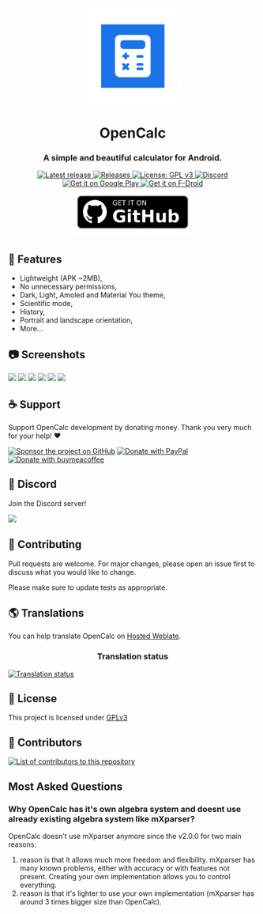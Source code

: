 <div align="center">

<img width="200" src="app/src/main/res/mipmap-xxxhdpi/ic_launcher_foreground.png" alt="OpenCalc" align="center">

# OpenCalc

### A simple and beautiful calculator for Android.

<a href="https://github.com/Darkempire78/OpenCalc/releases/latest">
      <img alt="Latest release" src="https://img.shields.io/github/v/release/Darkempire78/OpenCalc.svg?logo=github&style=for-the-badge">
</a>
<a href="https://github.com/Darkempire78/OpenCalc/releases">
      <img alt="Releases" src="https://img.shields.io/github/downloads/Darkempire78/OpenCalc/total?color=blue&label=downloads&style=for-the-badge">
</a>
<a href="LICENSE">
      <img alt="License: GPL v3" src="https://img.shields.io/badge/License-GPLv3-blue.svg?style=for-the-badge">
</a>
<a href="https://discord.com/invite/sPvJmY7mcV">
      <img alt="Discord" src="https://img.shields.io/discord/831524351311609907?color=%237289DA&label=DISCORD&style=for-the-badge">
</a>

<br>

<a href="https://play.google.com/store/apps/details?id=com.darkempire78.opencalculator">
      <img alt="Get it on Google Play" src="https://play.google.com/intl/en_us/badges/static/images/badges/en_badge_web_generic.png" height="100">
</a>
<a href="https://f-droid.org/en/packages/com.darkempire78.opencalculator">
      <img alt="Get it on F-Droid" src="https://fdroid.gitlab.io/artwork/badge/get-it-on.png" height="100">
</a>
<a href="https://github.com/Darkempire78/OpenCalc/releases/latest">
      <img alt="Get it on GitHub" src="https://raw.githubusercontent.com/deckerst/common/main/assets/get-it-on-github.png" height="100">
</a>

<br>

<div align="left">

## 📖 Features

* Lightweight (APK ~2MB),
* No unnecessary permissions,
* Dark, Light, Amoled and Material You theme,
* Scientific mode,
* History,
* Portrait and landscape orientation,
* More...

## 📷 Screenshots

<img src="fastlane/metadata/android/en-US/images/phoneScreenshots/1.png" width="15%"/>
<img src="fastlane/metadata/android/en-US/images/phoneScreenshots/2.png" width="15%"/>
<img src="fastlane/metadata/android/en-US/images/phoneScreenshots/3.png" width="15%"/>
<img src="fastlane/metadata/android/en-US/images/phoneScreenshots/4.png" width="15%"/>
<img src="fastlane/metadata/android/en-US/images/phoneScreenshots/5.png" width="15%"/>
<img src="fastlane/metadata/android/en-US/images/phoneScreenshots/6.png" width="15%"/>

## ☕ Support

Support OpenCalc development by donating money. Thank you very much for your help! ❤️

[<img src="https://img.shields.io/badge/sponsor-30363D?style=for-the-badge&logo=GitHub-Sponsors&logoColor=#EA4AAA"
alt="Sponsor the project on GitHub"
height="40">](https://github.com/sponsors/Darkempire78) [<img src="https://img.shields.io/badge/PayPal-00457C?style=for-the-badge&logo=paypal&logoColor=white"
alt="Donate with PayPal"
height="40">](https://paypal.me/ImDarkempire) [<img src="https://img.shields.io/badge/Buy%20Me%20a%20Coffee-ffdd00?style=for-the-badge&logo=buy-me-a-coffee&logoColor=black"
alt="Donate with buymeacoffee"
height="40">](https://www.buymeacoffee.com/darkempire78)

## 💬 Discord

Join the Discord server!

[![](https://i.imgur.com/UfyvtOL.png)](https://discord.gg/sPvJmY7mcV)

## 🔨 Contributing

Pull requests are welcome. For major changes, please open an issue first to discuss what you would like to change.

Please make sure to update tests as appropriate.

## 🌎 Translations

You can help translate OpenCalc on [Hosted Weblate](https://hosted.weblate.org/engage/opencalc/).

<h3 align="center">Translation status</h3>

<a href="https://hosted.weblate.org/engage/opencalc/">
      <img src="https://hosted.weblate.org/widgets/opencalc/-/multi-auto.svg" alt="Translation status"/>
</a>

## 📜 License

This project is licensed under [GPLv3](/LICENSE)

## 🫶 Contributors

<a href="https://github.com/Darkempire78/OpenCalc/graphs/contributors">
  <img alt="List of contributors to this repository" src="https://contrib.rocks/image?repo=Darkempire78/OpenCalc" />
</a>

## Most Asked Questions

### Why OpenCalc has it's own algebra system and doesnt use already existing algebra system like mXparser?

OpenCalc doesn't use mXparser anymore since the v2.0.0 for two main reasons:

1. reason is that it allows much more freedom and flexibility. mXparser has many known problems, either with accuracy or with features not present. Creating your own implementation allows you to control everything.
2. reason is that it's lighter to use your own implementation (mXparser has around 3 times bigger size than OpenCalc).
